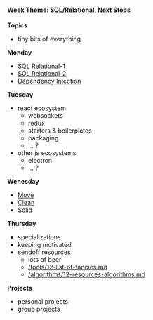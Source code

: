 <h4 class="weektheme">Week Theme: SQL/Relational, Next Steps</h4>
  
**Topics**  
  * tiny bits of everything  
  
**Monday**  
  * [SQL Relational-1](https://github.com/jankeLearning/content-md/blob/master/databases/11-SQL-relational-1.md)
  * [SQL Relational-2](https://github.com/jankeLearning/content-md/blob/master/databases/11-SQL-relational-2.md)  
  * [Dependency Injection](https://github.com/jankeLearning/content-md/blob/master/app-design/11-dependency-injection.md)  

**Tuesday**  
  * react ecosystem  
    * websockets  
    * redux  
    * starters & boilerplates  
    * packaging  
    * ... ? 
  * other js ecosystems  
    * electron  
    * ... ?

**Wenesday**   
  * [Move](https://github.com/jankeLearning/content-md/blob/master/app-design/11-MOVE.md)  
  * [Clean](https://github.com/jankeLearning/content-md/blob/master/app-design/11-CLEAN.md)
  * [Solid](https://github.com/jankeLearning/content-md/blob/master/app-design/11-SOLID.md)

**Thursday**   
  * specializations  
  * keeping motivated 
  * sendoff resources  
    * lots of beer  
    * [/tools/12-list-of-fancies.md](https://github.com/jankeLearning/content-md/blob/master/tools/12-list-of-fancies.md) 
    * [/algorithms/12-resources-algorithms.md](https://github.com/jankeLearning/content-md/blob/master/algorithms/12-resources-algorithms.md)  
  


**Projects**  
  * personal projects
  * group projects



 